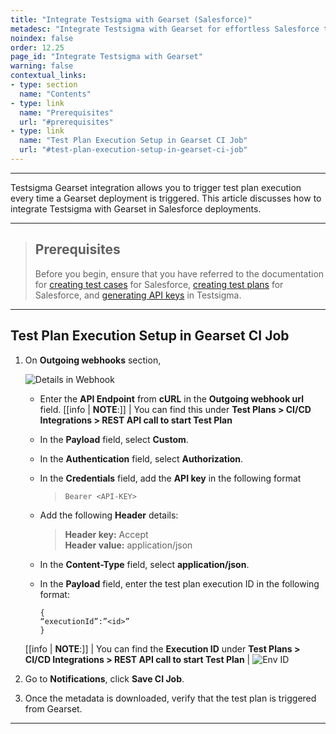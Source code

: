 ```yaml
---
title: "Integrate Testsigma with Gearset (Salesforce)"
metadesc: "Integrate Testsigma with Gearset for effortless Salesforce test automation | Improve your testing efficiency accelerate Salesforce automation by integrating Testsigma with Gearset"
noindex: false
order: 12.25
page_id: "Integrate Testsigma with Gearset"
warning: false
contextual_links:
- type: section
  name: "Contents"
- type: link
  name: "Prerequisites"
  url: "#prerequisites"
- type: link
  name: "Test Plan Execution Setup in Gearset CI Job"
  url: "#test-plan-execution-setup-in-gearset-ci-job"
---
```


---

Testsigma Gearset integration allows you to trigger test plan execution every time a Gearset deployment is triggered. This article discusses how to integrate Testsigma with Gearset in Salesforce deployments.

---

> ## **Prerequisites**
> 
> Before you begin, ensure that you have referred to the documentation for  [creating test cases](https://testsigma.com/docs/test-cases/manage/add-edit-delete/) for Salesforce, [creating test plans](https://testsigma.com/docs/test-management/test-plans/overview/) for Salesforce, and [generating API keys](https://testsigma.com/docs/configuration/api-keys/#steps-to-generate-api-key) in Testsigma.

---

## **Test Plan Execution Setup in Gearset CI Job**

1. On **Outgoing webhooks** section, 

   ![Details in Webhook](https://s3.amazonaws.com/static-docs.testsigma.com/new_images/projects/applications/Config_in_Gearset.png)

   - Enter the **API Endpoint** from **cURL** in the **Outgoing webhook url** field. 
    [[info | **NOTE**:]]
    | You can find this under **Test Plans > CI/CD Integrations > REST API call to start Test Plan**

   - In the **Payload** field, select **Custom**.

   - In the **Authentication** field, select **Authorization**.

   - In the **Credentials** field, add the **API key** in the following format 
  
       > `Bearer <API-KEY>`

   - Add the following **Header** details:
  
       > **Header key:** Accept <br>
       > **Header value:** application/json

   - In the **Content-Type** field, select **application/json**.

   - In the **Payload** field, enter the test plan execution ID in the following format:
     
        ```
        {
        “executionId”:”<id>”
        }
        ```

    [[info | **NOTE**:]]
    | You can find the **Execution ID** under **Test Plans > CI/CD Integrations > REST API call to start Test Plan**
    | ![Env ID](https://s3.amazonaws.com/static-docs.testsigma.com/new_images/projects/applications/Gearset_Exe_ID.png)


2. Go to **Notifications**, click **Save CI Job**. 


3. Once the metadata is downloaded, verify that the test plan is triggered from Gearset. 

---